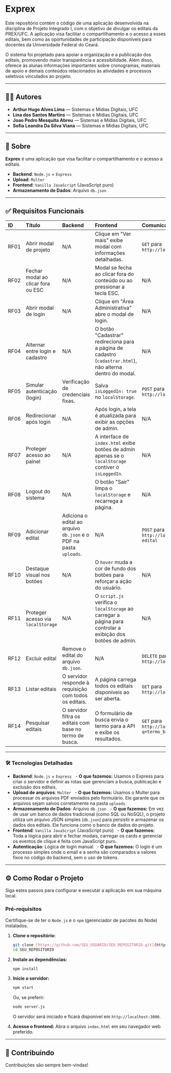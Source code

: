 # Exprex

Este repositório contém o código de uma aplicação desenvolvida na disciplina de Projeto Integrado I, com o objetivo de divulgar os editais da PREX/UFC. A aplicação visa facilitar o compartilhamento e o acesso a esses editais, bem como às oportunidades de participação disponíveis para docentes da Universidade Federal do Ceará.

O sistema foi projetado para apoiar a organização e a publicação dos editais, promovendo maior transparência e acessibilidade. Além disso, oferece às alunas informações importantes sobre cronogramas, materiais de apoio e demais conteúdos relacionados às atividades e processos seletivos vinculados ao projeto.

---

## 👩‍💻 Autores

- **Arthur Hugo Alves Lima** — Sistemas e Mídias Digitais, UFC
- **Lina dos Santos Martins** — Sistemas e Mídias Digitais, UFC
- **Joao Pedro Mesquita Abreu** — Sistemas e Mídias Digitais, UFC
- **Sofia Leandra Da Silva Viana** — Sistemas e Mídias Digitais, UFC

---

## 🚀 Sobre

**Exprex** é uma aplicação que visa facilitar o compartilhamento e o acesso a editais.

- **Backend**: `Node.js` + `Express`
- **Upload**: `Multer`
- **Frontend**: `Vanilla JavaScript` (JavaScript puro)
- **Armazenamento de Dados**: Arquivo `db.json`

---

## ✅ Requisitos Funcionais

| ID   | Título                               | Backend                                                            | Frontend                                                                                                    | Comunicação (API)                             | Prioridade |
| :--- | :----------------------------------- | :----------------------------------------------------------------- | :---------------------------------------------------------------------------------------------------------- | :-------------------------------------------- | :--------- |
| RF01 | Abrir modal de projeto               | N/A                                                                | Clique em "Ver mais" exibe modal com informações detalhadas.                                                | `GET` para `http://localhost:3000/editais/:id`| Alta       |
| RF02 | Fechar modal ao clicar fora ou ESC   | N/A                                                                | Modal se fecha ao clicar fora do conteúdo ou ao pressionar a tecla ESC.                                     | N/A                                           | Alta       |
| RF03 | Abrir modal de login                 | N/A                                                                | Clique em "Área Administrativa" abre o modal de login.                                                      | N/A                                           | Alta       |
| RF04 | Alternar entre login e cadastro      | N/A                                                                | O botão "Cadastrar" redireciona para a página de cadastro (`cadastrar.html`), não alterna dentro do modal.   | N/A                                           | Média      |
| RF05 | Simular autenticação (login)         | Verificação de credenciais fixas.                                  | Salva `isLoggedIn: true` no `localStorage`.                                                                 | `POST` para `http://localhost:3000/admin/login`| Alta       |
| RF06 | Redirecionar após login              | N/A                                                                | Após login, a tela é atualizada para exibir as opções de admin.                                             | N/A                                           | Alta       |
| RF07 | Proteger acesso ao painel            | N/A                                                                | A interface de `index.html` exibe botões de admin apenas se o `localStorage` contiver o `isLoggedIn`.       | N/A                                           | Alta       |
| RF08 | Logout do sistema                    | N/A                                                                | O botão "Sair" limpa o `localStorage` e recarrega a página.                                                 | N/A                                           | Alta       |
| RF09 | Adicionar edital                     | Adiciona o edital ao arquivo `db.json` e o PDF na pasta `uploads`. | N/A                                                                                                         | `POST` para `http://localhost:3000/publicar-edital`| Alta       |
| RF10 | Destaque visual nos botões           | N/A                                                                | O `hover` muda a cor de fundo dos botões para reforçar a ação do usuário.                                   | N/A                                           | Média      |
| RF11 | Proteger acesso via `localStorage`   | N/A                                                                | O `script.js` verifica o `localStorage` ao carregar a página para controlar a exibição dos botões de admin. | N/A                                           | Alta       |
| RF12 | Excluir edital                       | Remove o edital do arquivo `db.json`.                              | N/A                                                                                                         | `DELETE` para `http://localhost:3000/editais/:id`| Alta       |
| RF13 | Listar editais                       | O servidor responde à requisição com todos os editais.             | A página carrega todos os editais disponíveis ao ser aberta.                                                | `GET` para `http://localhost:3000/editais`    | Alta       |
| RF14 | Pesquisar editais                    | O servidor filtra os editais com base no termo de busca.           | O formulário de busca envia o termo para a API e exibe os resultados.                                       | `GET` para `http://localhost:3000/editais?q=termo_busca`| Média      |

---

### 🛠 Tecnologias Detalhadas

- **Backend**: `Node.js` + `Express`
  - **O que fazemos:** Usamos o Express para criar o servidor e definir as rotas que gerenciam a busca, publicação e exclusão dos editais.
- **Upload de arquivos**: `Multer`
  - **O que fazemos:** Usamos o Multer para processar os arquivos PDF enviados pelo formulário. Ele garante que os arquivos sejam salvos corretamente na pasta `uploads`.
- **Armazenamento de Dados**: Arquivo `db.json`
  - **O que fazemos:** Em vez de usar um banco de dados tradicional (como SQL ou NoSQL), o projeto utiliza um arquivo JSON simples (`db.json`) para persistir e armazenar os dados dos editais. Ele funciona como o banco de dados do projeto.
- **Frontend**: `Vanilla JavaScript` (JavaScript puro)
  - **O que fazemos:** Toda a lógica para abrir e fechar modais, carregar os cards e gerenciar os eventos de clique é feita com JavaScript puro.
- **Autenticação**: Lógica de login manual
  - **O que fazemos:** O login é um processo simples onde o email e a senha são comparados a valores fixos no código do backend, sem o uso de tokens.

---

## ⚙️ Como Rodar o Projeto

Siga estes passos para configurar e executar a aplicação em sua máquina local.

### Pré-requisitos

Certifique-se de ter o `Node.js` e o `npm` (gerenciador de pacotes do Node) instalados.

1.  **Clone o repositório:**
    ```bash
    git clone [https://github.com/SEU_USUARIO/SEU_REPOSITORIO.git](https://github.com/SEU_USUARIO/SEU_REPOSITORIO.git)
    cd SEU_REPOSITORIO
    ```
2.  **Instale as dependências:**
    ```bash
    npm install
    ```
3.  **Inicie o servidor:**
    ```bash
    npm start
    ```
    Ou, se preferir:
    ```bash
    node server.js
    ```
    O servidor será iniciado e ficará disponível em `http://localhost:3000`.

4.  **Acesse o frontend:**
    Abra o arquivo `index.html` em seu navegador web preferido.

---

## 🤝 Contribuindo

Contribuições são sempre bem-vindas!
